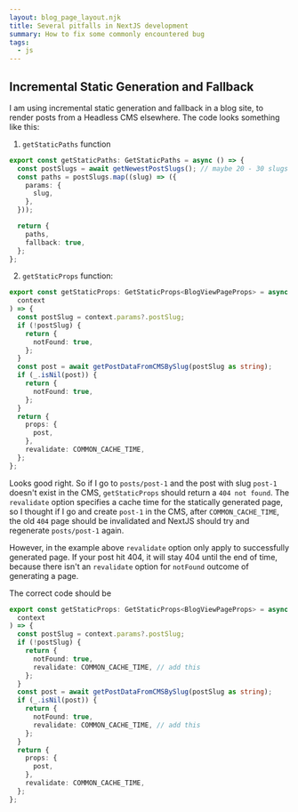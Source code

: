 ```yaml
---
layout: blog_page_layout.njk
title: Several pitfalls in NextJS development
summary: How to fix some commonly encountered bug
tags:
  - js
---
```


## Incremental Static Generation and Fallback

I am using incremental static generation and fallback in a blog site, to render posts from a Headless CMS elsewhere.
The code looks something like this:

1. `getStaticPaths` function

```typescript
export const getStaticPaths: GetStaticPaths = async () => {
  const postSlugs = await getNewestPostSlugs(); // maybe 20 - 30 slugs at build time.
  const paths = postSlugs.map((slug) => ({
    params: {
      slug,
    },
  }));

  return {
    paths,
    fallback: true,
  };
};
```

2. `getStaticProps` function:

```typescript
export const getStaticProps: GetStaticProps<BlogViewPageProps> = async (
  context
) => {
  const postSlug = context.params?.postSlug;
  if (!postSlug) {
    return {
      notFound: true,
    };
  }
  const post = await getPostDataFromCMSBySlug(postSlug as string);
  if (_.isNil(post)) {
    return {
      notFound: true,
    };
  }
  return {
    props: {
      post,
    },
    revalidate: COMMON_CACHE_TIME,
  };
};
```

Looks good right. So if I go to `posts/post-1` and the post with slug `post-1` doesn't exist in the CMS,
`getStaticProps` should return a `404 not found`.
The `revalidate` option specifies a cache time for the statically generated page,
so I thought if I go and create `post-1` in the CMS, after `COMMON_CACHE_TIME`, the old `404` page should be invalidated and
NextJS should try and regenerate `posts/post-1` again.

However, in the example above `revalidate` option only apply to successfully generated page.
If your post hit 404, it will stay 404 until the end of time,
because there isn't an `revalidate` option for `notFound` outcome of generating a page.

The correct code should be

```typescript
export const getStaticProps: GetStaticProps<BlogViewPageProps> = async (
  context
) => {
  const postSlug = context.params?.postSlug;
  if (!postSlug) {
    return {
      notFound: true,
      revalidate: COMMON_CACHE_TIME, // add this
    };
  }
  const post = await getPostDataFromCMSBySlug(postSlug as string);
  if (_.isNil(post)) {
    return {
      notFound: true,
      revalidate: COMMON_CACHE_TIME, // add this
    };
  }
  return {
    props: {
      post,
    },
    revalidate: COMMON_CACHE_TIME,
  };
};
```

